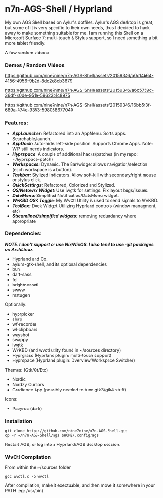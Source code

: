 # n7n-AGS-Shell / Hyprland

My own AGS Shell based on Aylur's dotfiles. Aylur's AGS desktop is great, but some of it is very specific to their
own needs, thus I decided to hack away to make something suitable for me. I am running this Shell on a
Microsoft Surface 7; multi-touch & Stylus support, so I need something a bit more tablet friendly. 

A few random videos:

### Demos / Random Videos

https://github.com/nine7nine/n7n-AGS-Shell/assets/20159346/a0c14b64-4156-4956-9b2d-8dc2e8cb3679

https://github.com/nine7nine/n7n-AGS-Shell/assets/20159346/a6c5759c-36df-40de-951e-59623b1c8975

https://github.com/nine7nine/n7n-AGS-Shell/assets/20159346/16bb5f3f-689a-474e-9353-598088677040

### Features:

- ***AppLauncher:*** Refactored into an AppMenu. Sorts apps. Searchable/launch.
- ***AppDock:*** Auto-hide. left-side position. Supports Chrome Apps. Note: WIP still needs indicators.
- ***Hyprspace:*** A couple of additional hacks/patches (in my repo: ~/hyprspace-patch)
- ***Workspaces:*** Dynamic. The Bar/widget allows navigation/selection (each workspace is a button).
- ***Taskbar:*** Stylized indicators. Allow soft-kill with secondary/right mouse or stylus click.
- ***QuickSettings:*** Refactored, Colorized and Stylized.
- ***QS/Netowrk Widget:*** Use iwgtk for settings. Fix layout bugs/issues.
- ***DateMenu:*** Simplified Notificatios/DateMenu widget.
- ***WvKBD OSK Toggle:*** My WvCtl Utility is used to send signals to WvKBD.
- ***ToolBox:*** Dock Widget Utilizing Hyprland controls (window managment, etc)
- ***Streamlined/simpified widgets:*** removing redundancy where appropriate.

### Dependencies:

***NOTE: I don't support or use Nix/NixOS. I also tend to use -git packages on ArchLinux***

- Hyprland and Co.
- aylurs-gtk-shell, and its optional dependencies
- bun
- dart-sass
- fd
- brightnessctl
- swww
- matugen

Optionally:

- hyprpicker
- slurp
- wf-recorder
- wl-clipboard
- wayshot
- swappy
- iwgtk
- WvKBD (and wvctl utlity found in ~/sources directory)
- Hyprgrass (Hyprland plugin: multi-touch support)
- Hyprspace (Hyprland plugin: Overview/Workspace Switcher)

Themes: (Gtk/Qt/Etc)

- Nordic
- Nordzy Cursors
- Gradience App (possibly needed to tune gtk3/gtk4 stuff)

Icons:

- Papyrus (dark)

### Installation
```
git clone https://github.com/nine7nine/n7n-AGS-Shell.git
cp -r ~/n7n-AGS-Shell/ags $HOME/.config/ags
```

Restart AGS, or log into a Hyprland/AGS desktop session. 

### WvCtl Compilation

From within the ~/sources folder

```
gcc wvctl.c -o wvctl
```

After compilation; make it exectuable, and then move it somewhere in your PATH (eg: /usr/bin)
